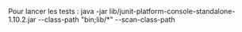 Pour lancer les tests : 
java -jar lib/junit-platform-console-standalone-1.10.2.jar --class-path "bin;lib/*" --scan-class-path
